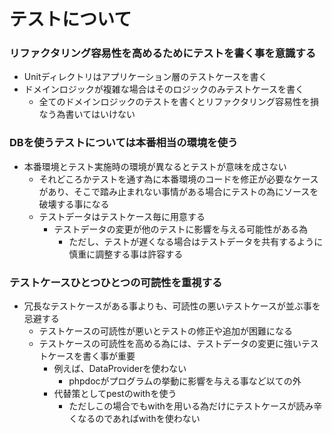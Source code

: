 # テストについて

### リファクタリング容易性を高めるためにテストを書く事を意識する

- Unitディレクトリはアプリケーション層のテストケースを書く
- ドメインロジックが複雑な場合はそのロジックのみテストケースを書く
  - 全てのドメインロジックのテストを書くとリファクタリング容易性を損なう為書いてはいけない

### DBを使うテストについては本番相当の環境を使う

- 本番環境とテスト実施時の環境が異なるとテストが意味を成さない
  - それどころかテストを通す為に本番環境のコードを修正が必要なケースがあり、そこで踏み止まれない事情がある場合にテストの為にソースを破壊する事になる
  - テストデータはテストケース毎に用意する
    - テストデータの変更が他のテストに影響を与える可能性がある為
      - ただし、テストが遅くなる場合はテストデータを共有するように慎重に調整する事は許容する

### テストケースひとつひとつの可読性を重視する

- 冗長なテストケースがある事よりも、可読性の悪いテストケースが並ぶ事を忌避する
  - テストケースの可読性が悪いとテストの修正や追加が困難になる
  - テストケースの可読性を高める為には、テストデータの変更に強いテストケースを書く事が重要
    - 例えば、DataProviderを使わない
      - phpdocがプログラムの挙動に影響を与える事など以ての外
    - 代替策としてpestのwithを使う
      - ただしこの場合でもwithを用いる為だけにテストケースが読み辛くなるのであればwithを使わない
